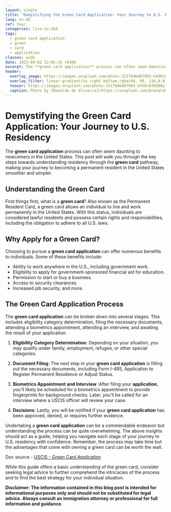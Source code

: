 ```yaml
---
layout: single
title: "Demystifying the Green Card Application: Your Journey to U.S. Residency"
lang: en-US
ref: Your
categories: live-in-USA
tags:
  - green card application
  - green
  - card
  - application
classes: wide
date: 2023-09-02 12:05:32 +0100
excerpt: The **green card application** process can often seem daunting to newcomers in the United States.
header:
  overlay_image: https://images.unsplash.com/photo-1517946487903-5430c839d98a?crop=entropy&cs=tinysrgb&fit=max&fm=jpg&ixid=M3w0Nzk0ODB8MHwxfHNlYXJjaHw0fHxncmVlbiUyMGNhcmQlMjBhcHBsaWNhdGlvbiUyQyUyMGdyZWVuJTJDJTIwY2FyZCUyQyUyMGFwcGxpY2F0aW9ufGVufDB8MHx8fDE2OTM2NTI3MzN8MA&ixlib=rb-4.0.3&q=80&w=1080
  overlay_filter: linear-gradient(to right bottom,rgba(60, 60, 110,0.8), rgba(178, 34, 52, 0.5))
  teaser: https://images.unsplash.com/photo-1517946487903-5430c839d98a?crop=entropy&cs=tinysrgb&fit=max&fm=jpg&ixid=M3w0Nzk0ODB8MHwxfHNlYXJjaHw0fHxncmVlbiUyMGNhcmQlMjBhcHBsaWNhdGlvbiUyQyUyMGdyZWVuJTJDJTIwY2FyZCUyQyUyMGFwcGxpY2F0aW9ufGVufDB8MHx8fDE2OTM2NTI3MzN8MA&ixlib=rb-4.0.3&q=80&w=400
  caption: Photo by [Ronaldo de Oliveira](https://unsplash.com/@ronaldordeoliveira?utm_source=wenospeakamericano&utm_medium=referral) on [Unsplash](https://unsplash.com/?utm_source=wenospeakamericano&utm_medium=referral)
---
```


# Demystifying the Green Card Application: Your Journey to U.S. Residency

The **green card application** process can often seem daunting to newcomers in the United States. This post will walk you through the key steps towards understanding residency through the **green card** pathway, making your journey to becoming a permanent resident in the United States smoother and simpler.

## Understanding the Green Card

First things first, what is a **green card**? Also known as the Permanent Resident Card, a green card allows an individual to live and work permanently in the United States. With this status, individuals are considered lawful residents and possess certain rights and responsibilities, including the obligation to adhere to all U.S. laws.

## Why Apply for a Green Card?

Choosing to pursue a **green card application** can offer numerous benefits to individuals. Some of these benefits include:

- Ability to work anywhere in the U.S., including government work.
- Eligibility to apply for government-sponsored financial aid for education.
- Permission to start or buy a business.
- Access to security clearances.
- Increased job security, and more.

## The Green Card Application Process

The **green card application** can be broken down into several stages. This includes eligibility category determination, filing the necessary documents, attending a biometrics appointment, attending an interview, and awaiting the result of your application.

1. **Eligibility Category Determination**: Depending on your situation, you may qualify under family, employment, refugee, or other special categories.

2. **Document Filing**: The next step in your **green card application** is filling out the necessary documents, including Form I-485, Application to Register Permanent Residence or Adjust Status.

3. **Biometrics Appointment and Interview** :After filing your **application**, you'll likely be scheduled for a biometrics appointment to provide fingerprints for background checks. Later, you'll be called for an interview where a USCIS officer will review your case.

4. **Decisions**: Lastly, you will be notified if your **green card application** has been approved, denied, or requires further evidence.

Undertaking a **green card application** can be a commendable endeavor but understanding the process can be quite overwhelming. The above insights should act as a guide, helping you navigate each stage of your journey to U.S. residency with confidence. Remember, the process may take time but the advantages that come with owning a green card can be worth the wait.

Doc source - [USCIS - Green Card Application](https://www.uscis.gov/green-card/green-card-processes-and-procedures/green-card-processes)

While this guide offers a basic understanding of the green card, consider seeking legal advice to further comprehend the intricacies of the process and to find the best strategy for your individual situation.

**Disclaimer: The information contained in this blog post is intended for informational purposes only and should not be substituted for legal advice. Always consult an immigration attorney or professional for full information and guidance.**
